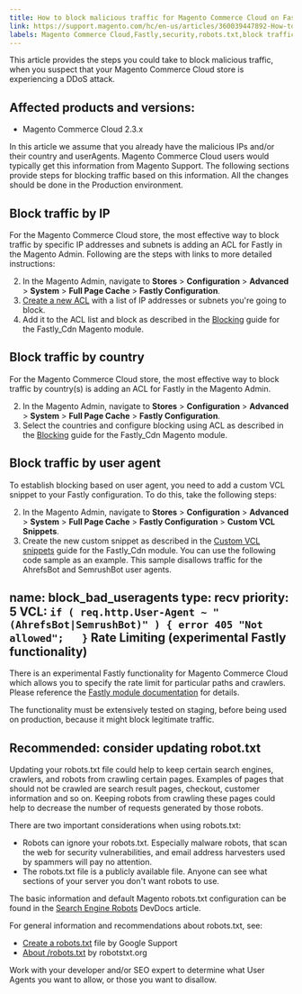 ```yaml
---
title: How to block malicious traffic for Magento Commerce Cloud on Fastly level
link: https://support.magento.com/hc/en-us/articles/360039447892-How-to-block-malicious-traffic-for-Magento-Commerce-Cloud-on-Fastly-level
labels: Magento Commerce Cloud,Fastly,security,robots.txt,block traffic,ACL,2.3.x,how to
---
```


This article provides the steps you could take to block malicious traffic, when you suspect that your Magento Commerce Cloud store is experiencing a DDoS attack. 

 Affected products and versions:
-------------------------------

 
 * Magento Commerce Cloud 2.3.x
 
 In this article we assume that you already have the malicious IPs and/or their country and userAgents. Magento Commerce Cloud users would typically get this information from Magento Support. The following sections provide steps for blocking traffic based on this information. All the changes should be done in the Production environment.

 Block traffic by IP
-------------------

 For the Magento Commerce Cloud store, the most effective way to block traffic by specific IP addresses and subnets is adding an ACL for Fastly in the Magento Admin. Following are the steps with links to more detailed instructions: 

 
 2. In the Magento Admin, navigate to **Stores** > **Configuration** > **Advanced** > **System** > **Full Page Cache** > **Fastly Configuration**.
 4.  [Create a new ACL](https://github.com/fastly/fastly-magento2/blob/master/Documentation/Guides/ACL.md) with a list of IP addresses or subnets you're going to block.
 6. Add it to the ACL list and block as described in the [Blocking](https://github.com/fastly/fastly-magento2/blob/master/Documentation/Guides/BLOCKING.md) guide for the Fastly\_Cdn Magento module. 
 
 Block traffic by country
------------------------

 For the Magento Commerce Cloud store, the most effective way to block traffic by country(s) is adding an ACL for Fastly in the Magento Admin. 

 
 2. In the Magento Admin, navigate to **Stores** > **Configuration** > **Advanced** > **System** > **Full Page Cache** > **Fastly Configuration**.
 4. Select the countries and configure blocking using ACL as described in the [Blocking](https://github.com/fastly/fastly-magento2/blob/master/Documentation/Guides/BLOCKING.md) guide for the Fastly\_Cdn Magento module. 
 
 Block traffic by user agent
---------------------------

 To establish blocking based on user agent, you need to add a custom VCL snippet to your Fastly configuration. To do this, take the following steps:

 
 2. In the Magento Admin, navigate to **Stores** > **Configuration** > **Advanced** > **System** > **Full Page Cache** > **Fastly Configuration** > **Custom VCL Snippets**.
 4. Create the new custom snippet as described in the [Custom VCL snippets](https://github.com/fastly/fastly-magento2/blob/master/Documentation/Guides/CUSTOM-VCL-SNIPPETS.md) guide for the Fastly\_Cdn module. You can use the following code sample as an example. This sample disallows traffic for the AhrefsBot and SemrushBot user agents.
 
 name: block\_bad\_useragents type: recv priority: 5 VCL: ``` if ( req.http.User-Agent ~ "(AhrefsBot|SemrushBot)" ) { error 405 "Not allowed";  
 } ``` Rate Limiting (experimental Fastly functionality)
-------------------------------------------------

 There is an experimental Fastly functionality for Magento Commerce Cloud which allows you to specify the rate limit for particular paths and crawlers. Please reference the [Fastly module documentation](https://github.com/fastly/fastly-magento2/blob/master/Documentation/Guides/RATE-LIMITING.md) for details.

 The functionality must be extensively tested on staging, before being used on production, because it might block legitimate traffic. 

 Recommended: consider updating robot.txt
----------------------------------------

 Updating your robots.txt file could help to keep certain search engines, crawlers, and robots from crawling certain pages. Examples of pages that should not be crawled are search result pages, checkout, customer information and so on. Keeping robots from crawling these pages could help to decrease the number of requests generated by those robots.

  There are two important considerations when using robots.txt:

 
 * Robots can ignore your robots.txt. Especially malware robots, that scan the web for security vulnerabilities, and email address harvesters used by spammers will pay no attention.
 * The robots.txt file is a publicly available file. Anyone can see what sections of your server you don't want robots to use.
 
 The basic information and default Magento robots.txt configuration can be found in the [Search Engine Robots](https://docs.magento.com/m2/ee/user_guide/marketing/search-engine-robots.html) DevDocs article. 

 For general information and recommendations about robots.txt, see:

 
 *  [Create a robots.txt](https://support.google.com/webmasters/answer/6062596?hl=en) file by Google Support
 *  [About /robots.txt](https://www.robotstxt.org/robotstxt.html) by robotstxt.org
 
 Work with your developer and/or SEO expert to determine what User Agents you want to allow, or those you want to disallow.

  

  

